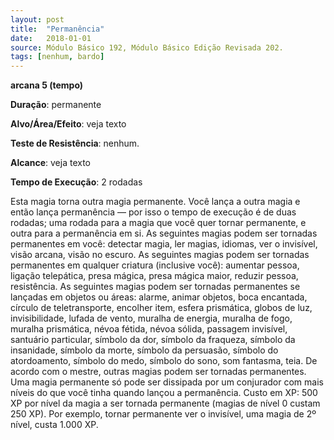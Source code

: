 ```yaml
---
layout: post
title:  "Permanência"
date:   2018-01-01
source: Módulo Básico 192, Módulo Básico Edição Revisada 202.
tags: [nenhum, bardo]
---
```


**arcana 5 (tempo)**

**Duração**: permanente

**Alvo/Área/Efeito**: veja texto

**Teste de Resistência**: nenhum.

**Alcance**: veja texto

**Tempo de Execução**: 2 rodadas

Esta magia torna outra magia permanente. Você lança a outra magia e então lança permanência — por isso o tempo de execução é de duas rodadas; uma rodada para a magia que você quer tornar permanente, e outra para a permanência em si.
As seguintes magias podem ser tornadas permanentes em você: detectar magia, ler magias, idiomas, ver o invisível, visão arcana, visão no escuro.
As seguintes magias podem ser tornadas permanentes em qualquer criatura (inclusive você): aumentar pessoa, ligação telepática, presa mágica, presa mágica maior, reduzir pessoa, resistência.
As seguintes magias podem ser tornadas permanentes se lançadas em objetos ou áreas: alarme, animar objetos, boca encantada, círculo de teletransporte, encolher item, esfera prismática, globos de luz, invisibilidade, lufada de vento, muralha de energia, muralha de fogo, muralha prismática, névoa fétida, névoa sólida, passagem invisível, santuário particular, símbolo da dor, símbolo da fraqueza, símbolo da insanidade, símbolo da morte, símbolo da persuasão, símbolo do atordoamento, símbolo do medo, símbolo do sono, som fantasma, teia.
De acordo com o mestre, outras magias podem ser tornadas permanentes. Uma magia permanente só pode ser dissipada por um conjurador com mais níveis do que você tinha quando lançou a permanência.
Custo em XP: 500 XP por nível da magia a ser tornada permanente (magias de nível 0 custam 250 XP). Por exemplo, tornar permanente ver o invisível, uma magia de 2º nível, custa 1.000 XP.
